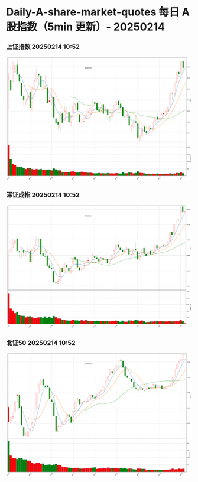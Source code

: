 
# Daily-A-share-market-quotes 每日 A 股指数（5min 更新）- 20250214

### 上证指数 20250214 10:52
![](./fig/2025/2/20250214-sh000001.png)

### 深证成指 20250214 10:52
![](./fig/2025/2/20250214-sz399001.png)

### 北证50 20250214 10:52
![](./fig/2025/2/20250214-bj899050.png)
